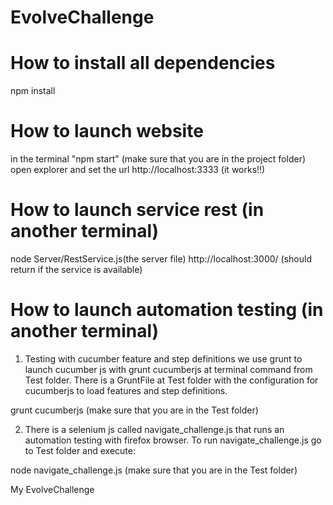 # EvolveChallenge

How to install all dependencies
===================================
npm install

How to launch website
=====================
in the terminal "npm start"  (make sure that you are in the project folder)
open explorer and set the url http://localhost:3333 (it works!!)

How to launch service rest (in another terminal)
================================================
node Server/RestService.js(the server file)
http://localhost:3000/ (should return if the service is available)

How to launch automation testing (in another terminal)
=======================================================
1) Testing with  cucumber feature and step definitions we use grunt to launch cucumber js 
   with grunt cucumberjs at terminal command from Test folder. There is a GruntFile at Test folder
   with the configuration for cucumberjs to load features and step definitions.

grunt cucumberjs                  (make sure that you are in the Test folder)

2) There is a selenium js called navigate_challenge.js that runs an automation testing 
   with firefox browser. To run navigate_challenge.js go to Test folder and execute:

node navigate_challenge.js       (make sure that you are in the Test folder)



My EvolveChallenge

